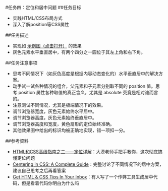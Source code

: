 #任务四：定位和居中问题
##任务目标
* 实践HTML/CSS布局方式<br>
* 深入了解position等CSS属性<br>

##任务描述
* 实现如 [示例图（点击打开）](http://7xrp04.com1.z0.glb.clouddn.com/task_1_4_1.png) 的效果<br>
* 灰色元素水平垂直居中，有两个四分之一圆位于其左上角和右下角。<br>

##任务注意事项
* 思考不同情况下（如灰色高度是根据内容动态变化的）水平垂直居中的解决方案。<br>
* 动手试一试各种情况的组合，父元素和子元素分别取不同的 position 值。思考 position 属性各种取值的真正含义，尤其是 absolute 究竟是相对谁而言的。<br>
* 注意测试不同情况，尤其是极端情况下的效果。<br>
* 调节浏览器宽度，灰色元素始终水平居中。<br>
* 调节浏览器高度，灰色元素始终垂直居中。<br>
* 调节浏览器高度和宽度，黄色扇形的定位始终准确。<br>
* 其他效果图中给出的标识均被正确地实现，错一项扣一分。<br>

##参考资料
* [HTML和CSS高级指南之二——定位详解](http://www.w3cplus.com/css/advanced-html-css-lesson2-detailed-css-positioning.html)：大漠老师手把手教你，这次彻底搞懂定位问题<br>
* [Centering in CSS: A Complete Guide](https://css-tricks.com/centering-css-complete-guide/)：完整讨论了不同情况下的居中方案，建议自己思考之后再看答案<br>
* [Get HTML & CSS Tips In Your Inbox](http://howtocenterincss.com/)：有人写了一个作弊工具生成居中代码，但是看着代码你明白为什么吗<br>
